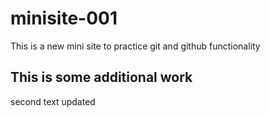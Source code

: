 # minisite-001

This is a new mini site to practice git and github functionality

## This is some additional work

second text updated
